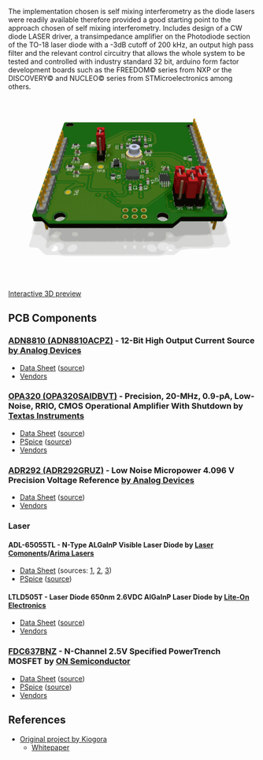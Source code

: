The implementation chosen is self mixing interferometry as the diode lasers were readily available therefore provided a good starting point to the approach chosen 
of self mixing interferometry. Includes design of a CW diode LASER driver, 
a transimpedance amplifier on the Photodiode section of the TO-18 laser diode with a -3dB cutoff of 200 kHz, 
an output high pass filter and the relevant control circuitry that allows the whole system to be tested and controlled with industry standard 32 bit, 
arduino form factor development boards such as the FREEDOM© series from NXP or the DISCOVERY© and NUCLEO© series from STMicroelectronics among others.

![3D PCB view](https://github.com/aleksas/interferometer/raw/master/pcb/images/animation.gif)
[Interactive 3D preview](https://aleksas.github.io/interferometer)

## PCB Components

### [ADN8810 (ADN8810ACPZ)](https://www.analog.com/en/products/adn8810.html?doc=ADN8810.pdf) - 12-Bit High Output Current Source [by Analog Devices](https://www.analog.com/)
- [Data Sheet](datasheets/ADN8810.pdf) ([source](https://www.analog.com/media/en/technical-documentation/data-sheets/ADN8810.pdf))
- [Vendors](https://octopart.com/adn8810acpz-analog+devices-433821?r=sp)

### [OPA320 (OPA320SAIDBVT)](https://www.ti.com/product/OPA320) - Precision, 20-MHz, 0.9-pA, Low-Noise, RRIO, CMOS Operational Amplifier With Shutdown by [Textas Instruments](https://www.ti.com/)
- [Data Sheet](datasheets/opa320.pdf) ([source](https://www.ti.com/lit/ds/symlink/opa320.pdf?ts=1592210569432))
- [PSpice](spice/OPA320.LIB) ([source](https://www.ti.com/lit/zip/sbom437))
- [Vendors](https://octopart.com/search?q=OPA320SAIDBVT&currency=USD&specs=0)

### [ADR292 (ADR292GRUZ)](http://www.analog.com/ADR292) - Low Noise Micropower 4.096 V Precision Voltage Reference [by Analog Devices](https://www.analog.com/)
- [Data Sheet](datasheets/ADR291_292.pdf) ([source](https://www.analog.com/media/en/technical-documentation/data-sheets/ADR291_292.pdf))
- [Vendors](https://octopart.com/search?q=ADR292GRUZ&currency=USD&specs=0)

### Laser
#### ADL-65055TL - N-Type ALGalnP Visible Laser Diode by [Laser Comonents](https://www.lasercomponents.com/)/[Arima Lasers](https://www.arimalasers.com/)
- [Data Sheet](datasheets/adl-65055tl.pdf) (sources: [1](https://www.lasercomponents.com/fileadmin/user_upload/home/Datasheets/arima/655nm/adl-65055tl.pdf), [2](http://www.farnell.com/datasheets/43655.pdf?_ga=2.22848763.1942577091.1592211693-817925239.1592211693), [3](http://www.farnell.com/datasheets/43655.pdf))
- [PSpice](spice/ADL65055TL.lib) ([source](https://www.eit.lth.se/sprapport.php?uid=824))

#### LTLD505T - Laser Diode 650nm 2.6VDC AlGaInP Laser Diode by [Lite-On Electronics](https://www.liteon.com/)
- [Data Sheet](datasheets/LTLD505T.pdf) ([source](https://www.jameco.com/Jameco/Products/ProdDS/2120428.pdf))
- [Vendors](https://octopart.com/ltld505t-lite-on-18796936?r=sp)

### [FDC637BNZ](https://www.onsemi.com/products/discretes-drivers/mosfets/fdc637bnz) - N-Channel 2.5V Specified PowerTrench MOSFET by [ON Semiconductor](https://www.onsemi.com)
- [Data Sheet](datasheets/FDC637BNZ-D.pdf) ([source](https://www.onsemi.com/pub/Collateral/FDC637BNZ-D.pdf))
- [PSpice](spice/FDC637BNZ.lib) ([source](https://www.onsemi.com/pub/Collateral/FDC637BNZ.lib))
- [Vendors](https://octopart.com/fdc637bnz-on+semiconductor-84325753?r=sp)

## References
- [Original project by Kiogora](https://github.com/Kiogora/interferometer)
  - [Whitepaper](https://github.com/aleksas/interferometer/raw/master/documents/Laser_diode_modulation.pdf)
